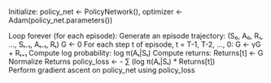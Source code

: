 Initialize:
    policy_net ← PolicyNetwork(), optimizer ← Adam(policy_net.parameters())
    
Loop forever (for each episode):
    Generate an episode trajectory: (S₀, A₀, R₁, ..., Sₜ₋₁, Aₜ₋₁, Rₜ)
    G ← 0
    For each step t of episode, t = T-1, T-2, …, 0:
        G ← γG + Rₜ₊₁
        Compute log probability: log π(Aₜ|Sₜ)
        Compute returns: Returns[t] ← G
    Normalize Returns
    policy_loss ← - ∑ (log π(Aₜ|Sₜ) * Returns[t])  
    Perform gradient ascent on policy_net using policy_loss